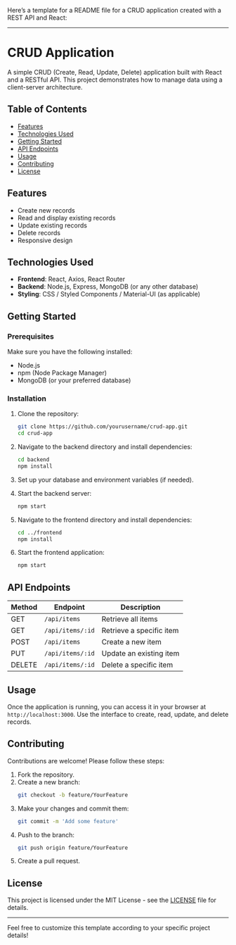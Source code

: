 Here’s a template for a README file for a CRUD application created with a REST API and React:

---

# CRUD Application

A simple CRUD (Create, Read, Update, Delete) application built with React and a RESTful API. This project demonstrates how to manage data using a client-server architecture.

## Table of Contents

- [Features](#features)
- [Technologies Used](#technologies-used)
- [Getting Started](#getting-started)
- [API Endpoints](#api-endpoints)
- [Usage](#usage)
- [Contributing](#contributing)
- [License](#license)

## Features

- Create new records
- Read and display existing records
- Update existing records
- Delete records
- Responsive design

## Technologies Used

- **Frontend**: React, Axios, React Router
- **Backend**: Node.js, Express, MongoDB (or any other database)
- **Styling**: CSS / Styled Components / Material-UI (as applicable)

## Getting Started

### Prerequisites

Make sure you have the following installed:

- Node.js
- npm (Node Package Manager)
- MongoDB (or your preferred database)

### Installation

1. Clone the repository:
   ```bash
   git clone https://github.com/yourusername/crud-app.git
   cd crud-app
   ```

2. Navigate to the backend directory and install dependencies:
   ```bash
   cd backend
   npm install
   ```

3. Set up your database and environment variables (if needed).

4. Start the backend server:
   ```bash
   npm start
   ```

5. Navigate to the frontend directory and install dependencies:
   ```bash
   cd ../frontend
   npm install
   ```

6. Start the frontend application:
   ```bash
   npm start
   ```

## API Endpoints

| Method | Endpoint                | Description                  |
|--------|-------------------------|------------------------------|
| GET    | `/api/items`           | Retrieve all items           |
| GET    | `/api/items/:id`       | Retrieve a specific item     |
| POST   | `/api/items`           | Create a new item            |
| PUT    | `/api/items/:id`       | Update an existing item      |
| DELETE | `/api/items/:id`       | Delete a specific item       |

## Usage

Once the application is running, you can access it in your browser at `http://localhost:3000`. Use the interface to create, read, update, and delete records.

## Contributing

Contributions are welcome! Please follow these steps:

1. Fork the repository.
2. Create a new branch:
   ```bash
   git checkout -b feature/YourFeature
   ```
3. Make your changes and commit them:
   ```bash
   git commit -m 'Add some feature'
   ```
4. Push to the branch:
   ```bash
   git push origin feature/YourFeature
   ```
5. Create a pull request.

## License

This project is licensed under the MIT License - see the [LICENSE](LICENSE) file for details.

---

Feel free to customize this template according to your specific project details!
